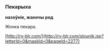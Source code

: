 ### Пекарыха
**назоўнік, жаночы род**

Жонка пекара.

<a rel="author">[http://rv-blr.com/](http://rv-blr.com/slounik.jsp?letterId=0&maskId=0&pageId=2277)</a>
